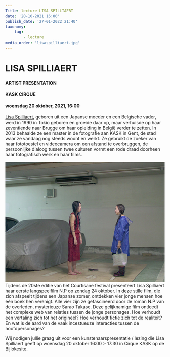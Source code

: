 ```yaml
---
Title: lecture LISA SPILLIAERT
date: '20-10-2021 16:00'
publish_date: '27-01-2022 21:40'
taxonomy:
    tag:
        - lecture
media_order: 'lisaspilliaert.jpg'
---
```

# LISA SPILLIAERT
#### ARTIST PRESENTATION
#### KASK CIRQUE
#### woensdag 20 oktober, 2021, 16:00

[Lisa Spilliaert](https://www.lisaspilliaert.com), geboren uit een Japanse moeder en een Belgische vader, werd in 1990 in Tokio geboren en groeide daar op, maar verhuisde op haar zeventiende naar Brugge om haar opleiding in België verder te zetten. In 2013 behaalde ze een master in de fotografie aan KASK in Gent, de stad waar ze vandaag nog steeds woont en werkt. Ze gebruikt de zoeker van haar fototoestel en videocamera om een afstand te overbruggen, de persoonlijke dialoog tussen twee culturen vormt een rode draad doorheen haar fotografisch werk en haar films.

![](lisaspilliaert.jpg)
Tijdens de 20ste editie van het Courtisane festival presenteert Lisa Spilliaert haar eerste langspeelfilm N.P op zondag 24 oktober. In deze stille film, die zich afspeelt tijdens een Japanse zomer, ontdekken vier jonge mensen hoe één boek hen verenigt. Alle vier zijn ze gefascineerd door de roman N.P van de overleden, mysterieuze Sarao Takase. Deze gelijknamige film ontleedt het complexe web van relaties tussen de jonge personages. Hoe verhoudt een vertaling zich tot het origineel? Hoe verhoudt fictie zich tot de realiteit? En wat is de aard van de vaak incestueuze interacties tussen de hoofdpersonages?

Wij nodigen jullie graag uit voor een kunstenaarspresentatie / lezing die Lisa Spilliaert geeft op woensdag 20 oktober 16:00 > 17:30 in Cirque KASK op de Bijlokesite.
